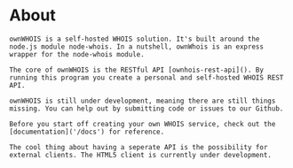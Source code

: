    # About 

    ownWHOIS is a self-hosted WHOIS solution. It's built around the node.js module node-whois. In a nutshell, ownWhois is an express wrapper for the node-whois module.

    The core of ownWHOIS is the RESTful API [ownhois-rest-api](). By running this program you create a personal and self-hosted WHOIS REST API.

    ownWHOIS is still under development, meaning there are still things missing. You can help out by submitting code or issues to our Github.

    Before you start off creating your own WHOIS service, check out the [documentation]('/docs') for reference.

    The cool thing about having a seperate API is the possibility for external clients. The HTML5 client is currently under development. 
